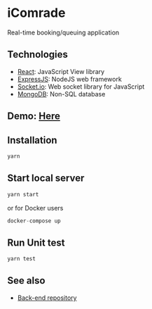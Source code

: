 # iComrade

 Real-time booking/queuing application

## Technologies

* [React](https://facebook.github.io/react/): JavaScript View library
* [ExpressJS](https://expressjs.com/): NodeJS web framework
* [Socket.io](https://socket.io/): Web socket library for JavaScript
* [MongoDB](https://www.mongodb.com/): Non-SQL database

## Demo: [Here](https://icomrade.herokuapp.com/)

## Installation
```javascript
yarn
```

## Start local server
```javascript
yarn start
```

or for Docker users

```javascript
docker-compose up
```

## Run Unit test
```javascript
yarn test
```

## See also
* [Back-end repository](https://github.com/Ngocvovn/iComrade)
